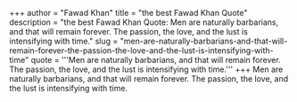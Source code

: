 +++
author = "Fawad Khan"
title = "the best Fawad Khan Quote"
description = "the best Fawad Khan Quote: Men are naturally barbarians, and that will remain forever. The passion, the love, and the lust is intensifying with time."
slug = "men-are-naturally-barbarians-and-that-will-remain-forever-the-passion-the-love-and-the-lust-is-intensifying-with-time"
quote = '''Men are naturally barbarians, and that will remain forever. The passion, the love, and the lust is intensifying with time.'''
+++
Men are naturally barbarians, and that will remain forever. The passion, the love, and the lust is intensifying with time.
